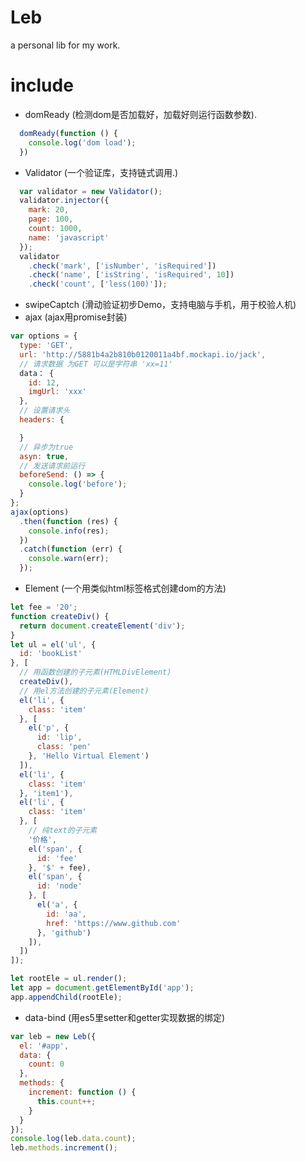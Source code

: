 # Leb  
a personal lib for my work.  
# include  
* domReady   (检测dom是否加载好，加载好则运行函数参数).  
```js
  domReady(function () {
    console.log('dom load');
  })
```
* Validator  (一个验证库，支持链式调用.)  
```js
  var validator = new Validator();
  validator.injector({
    mark: 20,
    page: 100,
    count: 1000,
    name: 'javascript'
  });
  validator
    .check('mark', ['isNumber', 'isRequired'])
    .check('name', ['isString', 'isRequired', 10])
    .check('count', ['less(100)']);
```
* swipeCaptch (滑动验证初步Demo，支持电脑与手机，用于校验人机)  
* ajax (ajax用promise封装)  
```js
var options = {
  type: 'GET',
  url: 'http://5881b4a2b810b0120011a4bf.mockapi.io/jack',
  // 请求数据 为GET 可以是字符串 'xx=11'
  data： {
    id: 12,
    imgUrl: 'xxx'
  },
  // 设置请求头
  headers: {

  }
  // 异步为true
  asyn: true,
  // 发送请求前运行
  beforeSend: () => {
    console.log('before');
  }
};
ajax(options)
  .then(function (res) {
    console.info(res);
  })
  .catch(function (err) {
    console.warn(err);
  });
```
* Element (一个用类似html标签格式创建dom的方法)  

```js  
let fee = '20';
function createDiv() {
  return document.createElement('div');
}
let ul = el('ul', {
  id: 'bookList'
}, [
  // 用函数创建的子元素(HTMLDivElement)
  createDiv(),
  // 用el方法创建的子元素(Element)
  el('li', {
    class: 'item'
  }, [
    el('p', {
      id: 'lip',
      class: 'pen'
    }, 'Hello Virtual Element')
  ]),
  el('li', {
    class: 'item'
  }, 'item1'),
  el('li', {
    class: 'item'
  }, [
    // 纯text的子元素
    '价格',
    el('span', {
      id: 'fee'
    }, '$' + fee),
    el('span', {
      id: 'node'
    }, [
      el('a', {
        id: 'aa',
        href: 'https://www.github.com'
      }, 'github')
    ]),
  ])
]);

let rootEle = ul.render();
let app = document.getElementById('app');
app.appendChild(rootEle);
```
* data-bind (用es5里setter和getter实现数据的绑定)  
```js
var leb = new Leb({
  el: '#app',
  data: {
    count: 0
  },
  methods: {
    increment: function () {
      this.count++;
    }
  }
});
console.log(leb.data.count);
leb.methods.increment();
```
